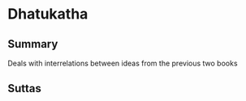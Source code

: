 # Dhatukatha

## Summary

Deals with interrelations between ideas from the previous two books

## Suttas